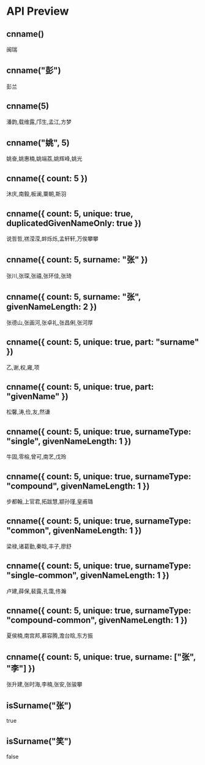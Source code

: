 
# API Preview

## cnname()

闽瑞

## cnname("彭")

彭兰

## cnname(5)

潘韵,载维露,邝生,孟江,方梦

## cnname("姚", 5)

姚奋,姚惠楠,姚端荔,姚辉峰,姚光

## cnname({ count: 5 })

沐庆,南毅,板澜,粟朝,斯羽

## cnname({ count: 5, unique: true, duplicatedGivenNameOnly: true })

说哲哲,禚滢滢,衅烁烁,孟轩轩,万俟攀攀

## cnname({ count: 5, surname: "张" })

张川,张琛,张禧,张环佳,张琦

## cnname({ count: 5, surname: "张", givenNameLength: 2 })

张德山,张画河,张卓礼,张昌俐,张河厚

## cnname({ count: 5, unique: true, part: "surname" })

乙,谢,权,雍,项

## cnname({ count: 5, unique: true, part: "givenName" })

松馨,涛,俭,友,然谦

## cnname({ count: 5, unique: true, surnameType: "single", givenNameLength: 1 })

牛固,零榕,曾可,南艺,戊玲

## cnname({ count: 5, unique: true, surnameType: "compound", givenNameLength: 1 })

步都翰,上官君,拓跋慧,颛孙瑾,皇甫璐

## cnname({ count: 5, unique: true, surnameType: "common", givenNameLength: 1 })

梁禄,诸葛勤,秦晗,丰子,廖舒

## cnname({ count: 5, unique: true, surnameType: "single-common", givenNameLength: 1 })

卢建,薛保,裴露,孔霭,佟瀚

## cnname({ count: 5, unique: true, surnameType: "compound-common", givenNameLength: 1 })

夏侯楠,南宫邦,慕容腾,澹台晗,东方振

## cnname({ count: 5, unique: true,  surname: ["张", "李"] })

张升建,张时海,李楠,张安,张骏攀

## isSurname("张")

true

## isSurname("笑")

false
